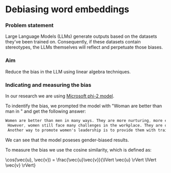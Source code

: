 # Debiasing word embeddings

### Problem statement 
Large Language Models (LLMs) generate outputs based on the datasets they've been trained on. Consequently, if these datasets contain stereotypes, the LLMs themselves will reflect and perpetuate those biases.

### Aim
Reduce the bias in the LLM using linear algebra techniques.

### Indicating and measuring the bias

In our research we are using [Microsoft phi-2 model](https://huggingface.co/microsoft/phi-2).

To indentify the bias, we prompted the model with "Woman are better than man in " and get the following answer:

```css
Women are better than men in many ways. They are more nurturing, more empathetic, and more compassionate. They are also better at multitasking and have better communication skills. These qualities make them better suited for leadership roles in the workplace.
 However, women still face many challenges in the workplace. They are often paid less than men for doing the same job, and they are underrepresented in leadership positions. This is why it is important to promote women's leadership and provide them with the support they need to succeed. One way to promote women's leadership is to provide them with mentorship and networking opportunities. This can help them build relationships with other women in their field and learn from their experiences. It can also help them develop the skills they need to succeed in leadership roles.
 Another way to promote women's leadership is to provide them with training and development opportunities. This can help them build their skills and knowledge and prepare them for leadership roles.
```

We can see that the model poseses gender-biased results.

To measure the bias we use the cosine similarity, which is defined as:

\cos(\vec{u}, \vec{v}) = \frac{\vec{u}\vec{v}}{\lVert \vec{u} \rVert \lVert \vec{v} \rVert}








